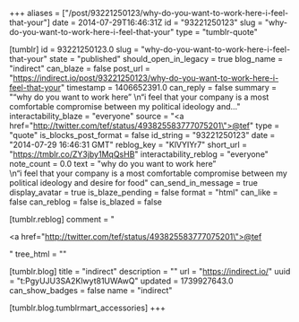 +++
aliases = ["/post/93221250123/why-do-you-want-to-work-here-i-feel-that-your"]
date = 2014-07-29T16:46:31Z
id = "93221250123"
slug = "why-do-you-want-to-work-here-i-feel-that-your"
type = "tumblr-quote"

[tumblr]
id = 93221250123.0
slug = "why-do-you-want-to-work-here-i-feel-that-your"
state = "published"
should_open_in_legacy = true
blog_name = "indirect"
can_blaze = false
post_url = "https://indirect.io/post/93221250123/why-do-you-want-to-work-here-i-feel-that-your"
timestamp = 1406652391.0
can_reply = false
summary = "“why do you want to work here” \n“i feel that your company is a most comfortable compromise between my political ideology and..."
interactability_blaze = "everyone"
source = "<a href=\"http://twitter.com/tef/status/493825583777075201\">@tef</a>"
type = "quote"
is_blocks_post_format = false
id_string = "93221250123"
date = "2014-07-29 16:46:31 GMT"
reblog_key = "KlVYIYr7"
short_url = "https://tmblr.co/ZY3jby1MqQsHB"
interactability_reblog = "everyone"
note_count = 0.0
text = "why do you want to work here&rdquo;<br/>\n&ldquo;i feel that your company is a most comfortable compromise between my political ideology and desire for food"
can_send_in_message = true
display_avatar = true
is_blaze_pending = false
format = "html"
can_like = false
can_reblog = false
is_blazed = false

[tumblr.reblog]
comment = "<p><a href=\"http://twitter.com/tef/status/493825583777075201\">@tef</a></p>"
tree_html = ""

[tumblr.blog]
title = "indirect"
description = ""
url = "https://indirect.io/"
uuid = "t:PgyUJU3SA2Klwyt81UWAwQ"
updated = 1739927643.0
can_show_badges = false
name = "indirect"

[tumblr.blog.tumblrmart_accessories]
+++
